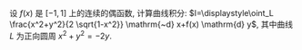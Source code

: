 设 $f(x)$ 是 $[-1,1]$ 上的连续的偶函数, 计算曲线积分:
$I=\displaystyle\oint_L \frac{x^2+y^2}{2 \sqrt{1-x^2}} \mathrm{~d} x+f(x) \mathrm{d} y$, 其中曲线 $L$ 为正向圆周 $x^2+y^2=-2 y$.